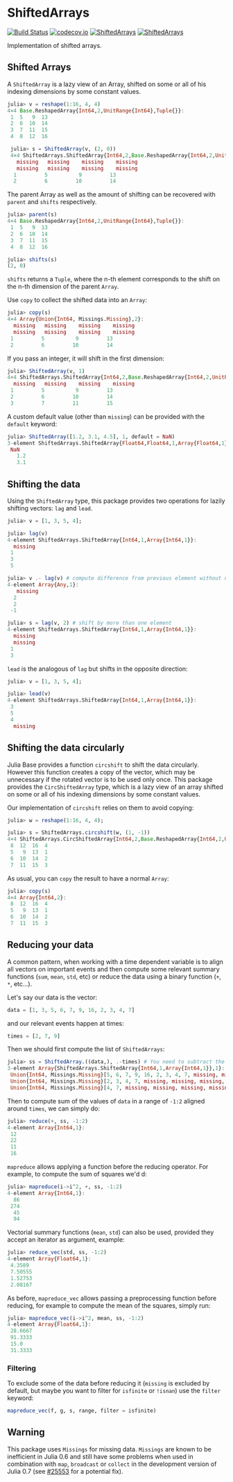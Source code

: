 # ShiftedArrays

[![Build Status](https://travis-ci.org/piever/ShiftedArrays.jl.svg?branch=master)](https://travis-ci.org/piever/ShiftedArrays.jl)
[![codecov.io](http://codecov.io/github/piever/ShiftedArrays.jl/coverage.svg?branch=master)](http://codecov.io/github/piever/ShiftedArrays.jl?branch=master)
[![ShiftedArrays](http://pkg.julialang.org/badges/ShiftedArrays_0.6.svg)](http://pkg.julialang.org/?pkg=ShiftedArrays)
[![ShiftedArrays](http://pkg.julialang.org/badges/ShiftedArrays_0.7.svg)](http://pkg.julialang.org/?pkg=ShiftedArrays)

Implementation of shifted arrays.

## Shifted Arrays

A `ShiftedArray` is a lazy view of an Array, shifted on some or all of his indexing dimensions by some constant values.

```julia
julia> v = reshape(1:16, 4, 4)
4×4 Base.ReshapedArray{Int64,2,UnitRange{Int64},Tuple{}}:
 1  5   9  13
 2  6  10  14
 3  7  11  15
 4  8  12  16

 julia> s = ShiftedArray(v, (2, 0))
 4×4 ShiftedArrays.ShiftedArray{Int64,2,Base.ReshapedArray{Int64,2,UnitRange{Int64},Tuple{}}}:
   missing   missing    missing    missing
   missing   missing    missing    missing
  1         5          9         13       
  2         6         10         14  
```

The parent Array as well as the amount of shifting can be recovered with `parent` and `shifts` respectively.

```julia
julia> parent(s)
4×4 Base.ReshapedArray{Int64,2,UnitRange{Int64},Tuple{}}:
 1  5   9  13
 2  6  10  14
 3  7  11  15
 4  8  12  16

julia> shifts(s)
(2, 0)
```

`shifts` returns a `Tuple`, where the n-th element corresponds to the shift on the n-th dimension of the parent `Array`.

Use `copy` to collect the shifted data into an `Array`:

```julia
julia> copy(s)
4×4 Array{Union{Int64, Missings.Missing},2}:
  missing   missing    missing    missing
  missing   missing    missing    missing
 1         5          9         13       
 2         6         10         14   
```

If you pass an integer, it will shift in the first dimension:

```julia
julia> ShiftedArray(v, 1)
4×4 ShiftedArrays.ShiftedArray{Int64,2,Base.ReshapedArray{Int64,2,UnitRange{Int64},Tuple{}}}:
  missing   missing    missing    missing
 1         5          9         13
 2         6         10         14
 3         7         11         15
```

A custom default value (other than `missing`) can be provided with the `default` keyword:

```julia
julia> ShiftedArray([1.2, 3.1, 4.5], 1, default = NaN)
3-element ShiftedArrays.ShiftedArray{Float64,Float64,1,Array{Float64,1}}:
 NaN
   1.2
   3.1
```

## Shifting the data

Using the `ShiftedArray` type, this package provides two operations for lazily shifting vectors: `lag` and `lead`.

```julia
julia> v = [1, 3, 5, 4];

julia> lag(v)
4-element ShiftedArrays.ShiftedArray{Int64,1,Array{Int64,1}}:
  missing
 1       
 3       
 5       

julia> v .- lag(v) # compute difference from previous element without unnecessary allocations
4-element Array{Any,1}:
   missing
  2       
  2       
 -1       

julia> s = lag(v, 2) # shift by more than one element
4-element ShiftedArrays.ShiftedArray{Int64,1,Array{Int64,1}}:
  missing
  missing
 1       
 3
```

`lead` is the analogous of `lag` but shifts in the opposite direction:

```julia
julia> v = [1, 3, 5, 4];

julia> lead(v)
4-element ShiftedArrays.ShiftedArray{Int64,1,Array{Int64,1}}:
 3       
 5       
 4       
  missing
```

## Shifting the data circularly

Julia Base provides a function `circshift` to shift the data circularly. However this function
creates a copy of the vector, which may be unnecessary if the rotated vector is to be used only once.
This package provides the `CircShiftedArray` type, which is a lazy view of an array
shifted on some or all of his indexing dimensions by some constant values.

Our implementation of `circshift` relies on them to avoid copying:

```julia
julia> w = reshape(1:16, 4, 4);

julia> s = ShiftedArrays.circshift(w, (1, -1))
4×4 ShiftedArrays.CircShiftedArray{Int64,2,Base.ReshapedArray{Int64,2,UnitRange{Int64},Tuple{}}}:
 8  12  16  4
 5   9  13  1
 6  10  14  2
 7  11  15  3
```

As usual, you can `copy` the result to have a normal `Array`:

```julia
julia> copy(s)
4×4 Array{Int64,2}:
 8  12  16  4
 5   9  13  1
 6  10  14  2
 7  11  15  3
```

## Reducing your data

A common pattern, when working with a time dependent variable is to align all vectors on important events and then compute some relevant summary functions (`sum`, `mean`, `std`, etc) or reduce the data using a binary function (`+`, `*`, etc...).

Let's say our data is the vector:

```julia
data = [1, 3, 5, 6, 7, 9, 16, 2, 3, 4, 7]
```

and our relevant events happen at times:

```julia
times = [2, 7, 9]
```

Then we should first compute the list of `ShiftedArrays`:

```julia
julia> ss = ShiftedArray.((data,), .-times) # You need to subtract the index to center around times
3-element Array{ShiftedArrays.ShiftedArray{Int64,1,Array{Int64,1}},1}:
 Union{Int64, Missings.Missing}[5, 6, 7, 9, 16, 2, 3, 4, 7, missing, missing]                                         
 Union{Int64, Missings.Missing}[2, 3, 4, 7, missing, missing, missing, missing, missing, missing, missing]            
 Union{Int64, Missings.Missing}[4, 7, missing, missing, missing, missing, missing, missing, missing, missing, missing]
```

Then to compute sum of the values of `data` in a range of `-1:2` aligned around `times`, we can simply do:

```julia
julia> reduce(+, ss, -1:2)
4-element Array{Int64,1}:
 12
 22
 11
 16
```

`mapreduce` allows applying a function before the reducing operator. For example, to compute the sum of squares we'd d:

```julia
julia> mapreduce(i->i^2, +, ss, -1:2)
4-element Array{Int64,1}:
  86
 274
  45
  94
```

Vectorial summary functions (`mean`, `std`) can also be used, provided they accept an iterator as argument, example:

```julia
julia> reduce_vec(std, ss, -1:2)
4-element Array{Float64,1}:
 4.3589
 7.50555
 1.52753
 2.08167
```

As before, `mapreduce_vec` allows passing a preprocessing function before reducing, for example to compute the mean of the squares, simply run:

```julia
julia> mapreduce_vec(i->i^2, mean, ss, -1:2)
4-element Array{Float64,1}:
 28.6667
 91.3333
 15.0   
 31.3333
```

### Filtering

To exclude some of the data before reducing it (`missing` is excluded by default, but maybe you want to filter for `isfinite` or `!isnan`) use the `filter` keyword:

```julia
mapreduce_vec(f, g, s, range, filter = isfinite)
```

## Warning

This package uses `Missings` for missing data. `Missings` are known to be inefficient in Julia 0.6 and still have some problems when used in combination with `map`, `broadcast` or `collect` in the development version of Julia 0.7 (see [#25553](https://github.com/JuliaLang/julia/pull/25553) for a potential fix).
